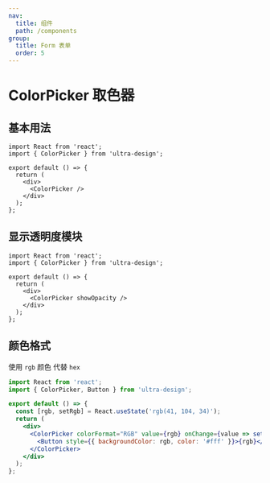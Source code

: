 ```yaml
---
nav:
  title: 组件
  path: /components
group:
  title: Form 表单
  order: 5
---
```


# ColorPicker 取色器

## 基本用法

```tsx
import React from 'react';
import { ColorPicker } from 'ultra-design';

export default () => {
  return (
    <div>
      <ColorPicker />
    </div>
  );
};
```

## 显示透明度模块

```tsx
import React from 'react';
import { ColorPicker } from 'ultra-design';

export default () => {
  return (
    <div>
      <ColorPicker showOpacity />
    </div>
  );
};
```

## 颜色格式

使用 `rgb` 颜色 代替 `hex`

```jsx
import React from 'react';
import { ColorPicker, Button } from 'ultra-design';

export default () => {
  const [rgb, setRgb] = React.useState('rgb(41, 104, 34)');
  return (
    <div>
      <ColorPicker colorFormat="RGB" value={rgb} onChange={value => setRgb(value)}>
        <Button style={{ backgroundColor: rgb, color: '#fff' }}>{rgb}</Button>
      </ColorPicker>
    </div>
  );
};
```

<API src="./index.ts" />
